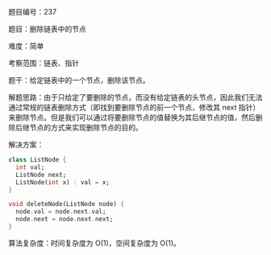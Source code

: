 题目编号：237

题目：删除链表中的节点

难度：简单

考察范围：链表、指针

题干：给定链表中的一个节点，删除该节点。

解题思路：由于只给定了要删除的节点，而没有给定链表的头节点，因此我们无法通过常规的链表删除方式（即找到要删除节点的前一个节点，修改其 next 指针）来删除节点。但是我们可以通过将要删除节点的值替换为其后继节点的值，然后删除后继节点的方式来实现删除节点的目的。

解决方案：

```dart
class ListNode {
  int val;
  ListNode next;
  ListNode(int x) : val = x;
}

void deleteNode(ListNode node) {
  node.val = node.next.val;
  node.next = node.next.next;
}
```

算法复杂度：时间复杂度为 O(1)，空间复杂度为 O(1)。